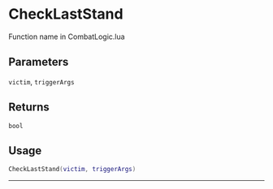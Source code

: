 # CheckLastStand
Function name in CombatLogic.lua
## Parameters
`victim`, `triggerArgs`
## Returns
`bool`
## Usage
```lua
CheckLastStand(victim, triggerArgs)
```
---
